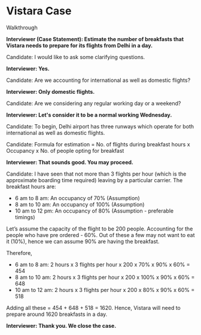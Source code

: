# Vistara Case

Walkthrough

<!-- _Walkthrough, Company [Bain Capability Network](/)_ -->

**Interviewer (Case Statement): Estimate the number of breakfasts that Vistara needs to prepare for its flights from Delhi in a day.**

Candidate: I would like to ask some clarifying questions.

**Interviewer: Yes.**

Candidate: Are we accounting for international as well as domestic flights?

**Interviewer: Only domestic flights.**

Candidate: Are we considering any regular working day or a weekend?

**Interviewer: Let's consider it to be a normal working Wednesday.**

Candidate: To begin, Delhi airport has three runways which operate for both international as well as domestic flights.

Candidate: Formula for estimation = No. of flights during breakfast hours x Occupancy x No. of people opting for breakfast

**Interviewer: That sounds good. You may proceed.**

Candidate: I have seen that not more than 3 flights per hour (which is the approximate boarding time required) leaving by a particular carrier.
The breakfast hours are:

- 6 am to 8 am: An occupancy of 70% (Assumption)
- 8 am to 10 am: An occupancy of 100% (Assumption)
- 10 am to 12 pm: An occupancy of 80% (Assumption - preferable timings)

Let’s assume the capacity of the flight to be 200 people. Accounting for the people who have pre ordered - 60%.
Out of these a few may not want to eat it (10%), hence we can assume 90% are having the breakfast.

Therefore,

- 6 am to 8 am: 2 hours x 3 flights per hour x 200 x 70% x 90% x 60% = 454
- 8 am to 10 am: 2 hours x 3 flights per hour x 200 x 100% x 90% x 60% = 648
- 10 am to 12 am: 2 hours x 3 flights per hour x 200 x 80% x 90% x 60% = 518

Adding all these = 454 + 648 + 518 = 1620. Hence, Vistara will need to prepare around 1620 breakfasts in a day.

**Interviewer: Thank you. We close the case.**
